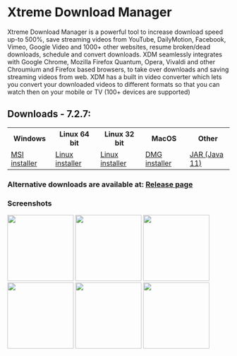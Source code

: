 # Xtreme Download Manager
Xtreme Download Manager is a powerful tool to increase download speed up-to 500%, save streaming videos from YouTube, DailyMotion, Facebook, Vimeo, Google Video and 1000+ other websites, resume broken/dead downloads, schedule and convert downloads. XDM seamlessly integrates with Google Chrome, Mozilla Firefox Quantum, Opera, Vivaldi and other Chroumium and Firefox based browsers, to take over downloads and saving streaming videos from web. XDM has a built in video converter which lets you convert your downloaded videos to different formats so that you can watch then on your mobile or TV (100+ devices are supported)



<h2>Downloads - 7.2.7:</h2>

<table>
  <tr>
    <th>Windows</th>
    <th>Linux 64 bit</th>
    <th>Linux 32 bit</th>
    <th>MacOS</th>
    <th>Other</th>
  </tr>
  <tr>
    <td>
      <a href="https://sourceforge.net/projects/xdman/files/xdmsetup-2018.msi/download">MSI installer</a>
    </td>
    <td>
      <a href="https://sourceforge.net/projects/xdman/files/xdm-2018-x64.tar.xz/download">Linux installer</a>
    </td>
    <td>
      <a href="https://sourceforge.net/projects/xdman/files/xdm-2018-x86.tar.xz/download">Linux installer</a>
    </td>
    <td>
      <a href="https://sourceforge.net/projects/xdman/files/XDMSetup.dmg/download">DMG installer</a>
    </td>
    <td>
      <a href="http://xdman.sourceforge.net/xdman.jar">JAR (Java 11)</a>
    </td>
  </tr>
</table>

<h3>Alternative downloads are available at: <a href="https://github.com/subhra74/xdm/releases/latest">Release page</a></h3>



<h3>Screenshots</h3>

<p><img src="https://a.fsdn.com/con/app/proj/xdman/screenshots/xdm1.PNG/max/max/1" height="150px"/>
<img src="https://a.fsdn.com/con/app/proj/xdman/screenshots/xdm_prg.jpg/max/max/1" height="150px"/>
<img src="https://a.fsdn.com/con/app/proj/xdman/screenshots/xdm2.PNG/max/max/1" height="150px"/>
<img src="https://a.fsdn.com/con/app/proj/xdman/screenshots/xdm3.PNG/max/max/1" height="150px"/>
<img src="https://a.fsdn.com/con/app/proj/xdman/screenshots/xdm4.PNG/max/max/1" height="150px"/>
<img src="https://a.fsdn.com/con/app/proj/xdman/screenshots/xdm5.PNG/max/max/1" height="150px"/></p>
